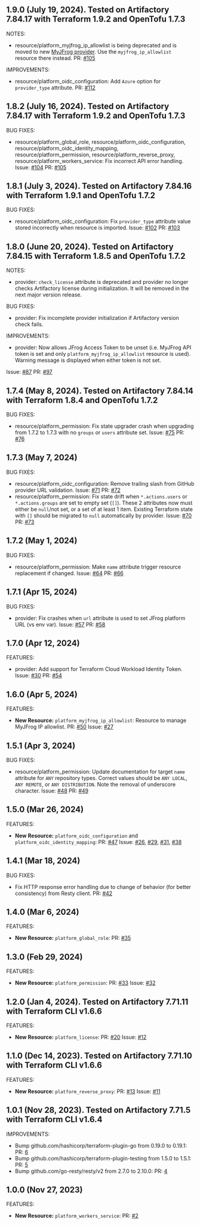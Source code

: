 ## 1.9.0 (July 19, 2024). Tested on Artifactory 7.84.17 with Terraform 1.9.2 and OpenTofu 1.7.3

NOTES:

* resource/platform_myjfrog_ip_allowlist is being deprecated and is moved to new [MyJFrog provider](https://registry.terraform.io/providers/jfrog/myjfrog/latest). Use the `myjfrog_ip_allowlist` resource there instead. PR: [#105](https://github.com/jfrog/terraform-provider-platform/pull/105)

IMPROVEMENTS:

* resource/platform_oidc_configuration: Add `Azure` option for `provider_type` attribute. PR: [#112](https://github.com/jfrog/terraform-provider-platform/pull/112)

## 1.8.2 (July 16, 2024). Tested on Artifactory 7.84.17 with Terraform 1.9.2 and OpenTofu 1.7.3

BUG FIXES:

* resource/platform_global_role, resource/platform_oidc_configuration, resource/platform_oidc_identity_mapping, resource/platform_permission, resource/platform_reverse_proxy, resource/platform_workers_service: Fix incorrect API error handling. Issue: [#104](https://github.com/jfrog/terraform-provider-platform/issues/104) PR: [#105](https://github.com/jfrog/terraform-provider-platform/pull/105)

## 1.8.1 (July 3, 2024). Tested on Artifactory 7.84.16 with Terraform 1.9.1 and OpenTofu 1.7.2

BUG FIXES:

* resource/platform_oidc_configuration: Fix `provider_type` attribute value stored incorrectly when resource is imported. Issue: [#102](https://github.com/jfrog/terraform-provider-platform/issues/102) PR: [#103](https://github.com/jfrog/terraform-provider-platform/pull/103)

## 1.8.0 (June 20, 2024). Tested on Artifactory 7.84.15 with Terraform 1.8.5 and OpenTofu 1.7.2

NOTES:

* provider: `check_license` attribute is deprecated and provider no longer checks Artifactory license during initialization. It will be removed in the next major version release.

BUG FIXES:

* provider: Fix incomplete provider initialization if Artifactory version check fails.

IMPROVEMENTS:

* provider: Now allows JFrog Access Token to be unset (i.e. MyJFrog API token is set and only `platform_myjfrog_ip_allowlist` resource is used). Warning message is displayed when either token is not set.

Issue: [#87](https://github.com/jfrog/terraform-provider-platform/issues/87) PR: [#97](https://github.com/jfrog/terraform-provider-platform/pull/97)

## 1.7.4 (May 8, 2024). Tested on Artifactory 7.84.14 with Terraform 1.8.4 and OpenTofu 1.7.2

BUG FIXES:

* resource/platform_permission: Fix state upgrader crash when upgrading from 1.7.2 to 1.7.3 with no `groups` or `users` attribute set. Issue: [#75](https://github.com/jfrog/terraform-provider-platform/issues/75) PR: [#76](https://github.com/jfrog/terraform-provider-platform/pull/76)

## 1.7.3 (May 7, 2024)

BUG FIXES:

* resource/platform_oidc_configuration: Remove trailing slash from GitHub provider URL validation. Issue: [#71](https://github.com/jfrog/terraform-provider-platform/issues/71) PR: [#72](https://github.com/jfrog/terraform-provider-platform/pull/72)
* resource/platform_permission: Fix state drift when `*.actions.users` or `*.actions.groups` are set to empty set (`[]`). These 2 attributes now must either be `null`/not set, or a set of at least 1 item. Existing Terraform state with `[]` should be migrated to `null` automatically by provider. Issue: [#70](https://github.com/jfrog/terraform-provider-platform/issues/70) PR: [#73](https://github.com/jfrog/terraform-provider-platform/pull/73)

## 1.7.2 (May 1, 2024)

BUG FIXES:

* resource/platform_permission: Make `name` attribute trigger resource replacement if changed. Issue: [#64](https://github.com/jfrog/terraform-provider-platform/issues/64) PR: [#66](https://github.com/jfrog/terraform-provider-platform/pull/66)

## 1.7.1 (Apr 15, 2024)

BUG FIXES:

* provider: Fix crashes when `url` attribute is used to set JFrog platform URL (vs env var). Issue: [#57](https://github.com/jfrog/terraform-provider-platform/issues/57) PR: [#58](https://github.com/jfrog/terraform-provider-platform/pull/58)

## 1.7.0 (Apr 12, 2024)

FEATURES:

* provider: Add support for Terraform Cloud Workload Identity Token. Issue: [#30](https://github.com/jfrog/terraform-provider-platform/issues/30) PR: [#54](https://github.com/jfrog/terraform-provider-platform/pull/54)

## 1.6.0 (Apr 5, 2024)

FEATURES:

* **New Resource:** `platform_myjfrog_ip_allowlist`: Resource to manage MyJFrog IP allowlist. PR: [#50](https://github.com/jfrog/terraform-provider-platform/pull/50) Issue: [#27](https://github.com/jfrog/terraform-provider-platform/issues/27)

## 1.5.1 (Apr 3, 2024)

BUG FIXES:

* resource/platform_permission: Update documentation for target `name` attribute for `ANY` repository types. Correct values should be `ANY LOCAL`, `ANY REMOTE`, or `ANY DISTRIBUTION`. Note the removal of underscore character. Issue: [#48](https://github.com/jfrog/terraform-provider-platform/issues/48) PR: [#49](https://github.com/jfrog/terraform-provider-platform/pull/49)

## 1.5.0 (Mar 26, 2024)

FEATURES:

* **New Resource:** `platform_oidc_configuration` and `platform_oidc_identity_mapping`: PR: [#47](https://github.com/jfrog/terraform-provider-platform/pull/47) Issue: [#26](https://github.com/jfrog/terraform-provider-platform/issues/26), [#29](https://github.com/jfrog/terraform-provider-platform/issues/29), [#31](https://github.com/jfrog/terraform-provider-platform/issues/31), [#38](https://github.com/jfrog/terraform-provider-platform/issues/38)

## 1.4.1 (Mar 18, 2024)

BUG FIXES:

* Fix HTTP response error handling due to change of behavior (for better consistency) from Resty client. PR: [#42](https://github.com/jfrog/terraform-provider-platform/pull/42)

## 1.4.0 (Mar 6, 2024)

FEATURES:

* **New Resource:** `platform_global_role`: PR: [#35](https://github.com/jfrog/terraform-provider-platform/pull/35)

## 1.3.0 (Feb 29, 2024)

FEATURES:

* **New Resource:** `platform_permission`: PR: [#33](https://github.com/jfrog/terraform-provider-platform/pull/33) Issue: [#32](https://github.com/jfrog/terraform-provider-platform/issues/32)

## 1.2.0 (Jan 4, 2024). Tested on Artifactory 7.71.11 with Terraform CLI v1.6.6

FEATURES:

* **New Resource:** `platform_license`: PR: [#20](https://github.com/jfrog/terraform-provider-platform/pull/20) Issue: [#12](https://github.com/jfrog/terraform-provider-platform/issues/12)

## 1.1.0 (Dec 14, 2023). Tested on Artifactory 7.71.10 with Terraform CLI v1.6.6

FEATURES:

* **New Resource:** `platform_reverse_proxy`: PR: [#13](https://github.com/jfrog/terraform-provider-platform/pull/13) Issue: [#11](https://github.com/jfrog/terraform-provider-platform/issues/11)

## 1.0.1 (Nov 28, 2023). Tested on Artifactory 7.71.5 with Terraform CLI v1.6.4

IMPROVEMENTS:

* Bump github.com/hashicorp/terraform-plugin-go from 0.19.0 to 0.19.1: PR: [6](https://github.com/jfrog/terraform-provider-platform/pull/6)
* Bump github.com/hashicorp/terraform-plugin-testing from 1.5.0 to 1.5.1: PR: [5](https://github.com/jfrog/terraform-provider-platform/pull/5)
* Bump github.com/go-resty/resty/v2 from 2.7.0 to 2.10.0: PR: [4](https://github.com/jfrog/terraform-provider-platform/pull/4)

## 1.0.0 (Nov 27, 2023)

FEATURES:

* **New Resource:** `platform_workers_service`: PR: [#2](https://github.com/jfrog/terraform-provider-platform/pull/2)
